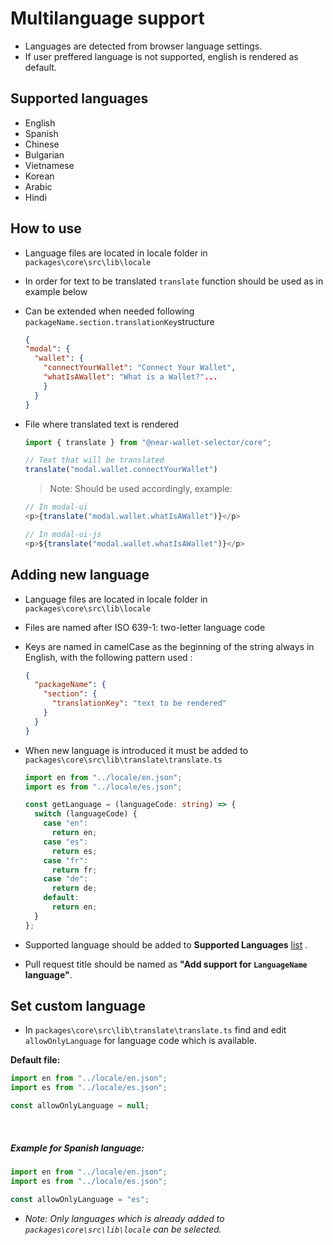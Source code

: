 # Multilanguage support

- Languages are detected from browser language settings.
- If user preffered language is not supported, english is rendered as default.

## Supported languages

- English
- Spanish
- Chinese
- Bulgarian
- Vietnamese
- Korean
- Arabic
- Hindi

## How to use

- Language files are located in locale folder in `packages\core\src\lib\locale`
- In order for text to be translated `translate` function should be used
  as in example below
- Can be extended when needed following `packageName.section.translationKey`structure

  ```json
  {
  "modal": {
    "wallet": {
      "connectYourWallet": "Connect Your Wallet",
      "whatIsAWallet": "What is a Wallet?"...
      }
    }
  }
  ```

- File where translated text is rendered

  ```ts
  import { translate } from "@near-wallet-selector/core";

  // Text that will be translated
  translate("modal.wallet.connectYourWallet")
    ```
  > Note: Should be used accordingly, example:
  ```typescript jsx
  // In modal-ui
  <p>{translate("modal.wallet.whatIsAWallet")}</p>
  
  // In modal-ui-js
  <p>${translate("modal.wallet.whatIsAWallet")}</p>
  ```

## Adding new language

- Language files are located in locale folder in `packages\core\src\lib\locale`
- Files are named after ISO 639-1: two-letter language code
- Keys are named in camelCase as the beginning of the string always in English, with the following pattern used :

  ```json
  {
    "packageName": {
      "section": {
        "translationKey": "text to be rendered"
      }
    }
  }
  ```

- When new language is introduced it must be added to `packages\core\src\lib\translate\translate.ts`

  ```ts
  import en from "../locale/en.json";
  import es from "../locale/es.json";
  
  const getLanguage = (languageCode: string) => {
    switch (languageCode) {
      case "en":
        return en;
      case "es":
        return es;
      case "fr":
        return fr;
      case "de":
        return de;
      default:
        return en;
    }
  };
  ```

- Supported language should be added to **Supported
  Languages** [list](https://github.com/near/wallet-selector/blob/dev/packages/core/docs/guides/multilanguage-support.md#supported-languages)
  .

- Pull request title should be named as **"Add support for `LanguageName` language"**.

## Set custom language

- In `packages\core\src\lib\translate\translate.ts` find and edit `allowOnlyLanguage` for language code which is
  available.

**Default file:**
```ts
import en from "../locale/en.json";
import es from "../locale/es.json";

const allowOnlyLanguage = null;
```
<br>

##### Example for Spanish language: 
```ts
import en from "../locale/en.json";
import es from "../locale/es.json";

const allowOnlyLanguage = "es";
   ```

- *Note: Only languages which is already added to `packages\core\src\lib\locale` can be selected.*
